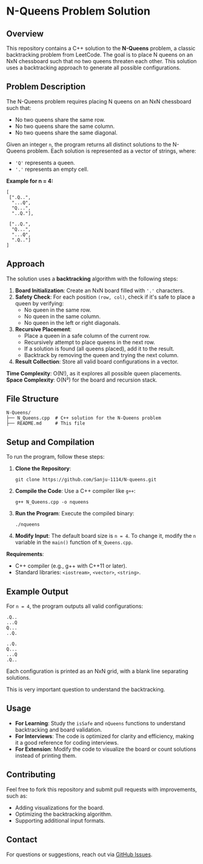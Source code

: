 # N-Queens Problem Solution

## Overview
This repository contains a C++ solution to the **N-Queens** problem, a classic backtracking problem from LeetCode. The goal is to place N queens on an NxN chessboard such that no two queens threaten each other. This solution uses a backtracking approach to generate all possible configurations.

## Problem Description
The N-Queens problem requires placing N queens on an NxN chessboard such that:
- No two queens share the same row.
- No two queens share the same column.
- No two queens share the same diagonal.

Given an integer `n`, the program returns all distinct solutions to the N-Queens problem. Each solution is represented as a vector of strings, where:
- `'Q'` represents a queen.
- `'.'` represents an empty cell.


**Example for n = 4:**
```
[
 [".Q..",
  "...Q",
  "Q...",
  "..Q."],

 ["..Q.",
  "Q...",
  "...Q",
  ".Q.."]
]
```

## Approach
The solution uses a **backtracking** algorithm with the following steps:
1. **Board Initialization**: Create an NxN board filled with `'.'` characters.
2. **Safety Check**: For each position `(row, col)`, check if it's safe to place a queen by verifying:
   - No queen in the same row.
   - No queen in the same column.
   - No queen in the left or right diagonals.
3. **Recursive Placement**:
   - Place a queen in a safe column of the current row.
   - Recursively attempt to place queens in the next row.
   - If a solution is found (all queens placed), add it to the result.
   - Backtrack by removing the queen and trying the next column.
4. **Result Collection**: Store all valid board configurations in a vector.

**Time Complexity**: O(N!), as it explores all possible queen placements.
**Space Complexity**: O(N²) for the board and recursion stack.

## File Structure
```
N-Queens/
├── N_Queens.cpp  # C++ solution for the N-Queens problem
├── README.md     # This file
```

## Setup and Compilation
To run the program, follow these steps:

1. **Clone the Repository**:
   ```
   git clone https://github.com/Sanju-1114/N-queens.git
   ```

2. **Compile the Code**:
   Use a C++ compiler like `g++`:
   ```
   g++ N_Queens.cpp -o nqueens
   ```

3. **Run the Program**:
   Execute the compiled binary:
   ```
   ./nqueens
   ```

4. **Modify Input**:
   The default board size is `n = 4`. To change it, modify the `n` variable in the `main()` function of `N_Queens.cpp`.

**Requirements**:
- C++ compiler (e.g., g++ with C++11 or later).
- Standard libraries: `<iostream>`, `<vector>`, `<string>`.

## Example Output
For `n = 4`, the program outputs all valid configurations:
```
.Q..
...Q
Q...
..Q.

..Q.
Q...
...Q
.Q..
```


Each configuration is printed as an NxN grid, with a blank line separating solutions.

This is very important question to understand the backtracking.


## Usage
- **For Learning**: Study the `isSafe` and `nQueens` functions to understand backtracking and board validation.
- **For Interviews**: The code is optimized for clarity and efficiency, making it a good reference for coding interviews.
- **For Extension**: Modify the code to visualize the board or count solutions instead of printing them.

## Contributing
Feel free to fork this repository and submit pull requests with improvements, such as:
- Adding visualizations for the board.
- Optimizing the backtracking algorithm.
- Supporting additional input formats.


## Contact
For questions or suggestions, reach out via [GitHub Issues](https://github.com/Sanju-1114/N-queens/issues).
